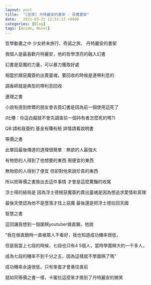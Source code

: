 ```yaml
---
layout: post
title:  "[哲學] 丹特麗安的書架 - 惡魔書架"
date:   2021-03-21 12:51:13 +0800
categories: [Blog]
tags: [Anime, Novel]
---
```


哲學動畫之中 少女終末旅行、奇諾之旅、 丹特麗安的書架

我個人是最喜歡丹特麗安，他的哲學漂亮的融入幻書



幻書是惡魔的力量，可以暴力獲取好處

相當於跟惡魔簽約出賣靈魂，要回收的時候是連帶利息的

調香師就是典型的帶利息回收


連理之書

小說有提到修爾的朋友會去買幻書是因為前一個使用這死了

(吐槽：你這白癡就不會先調查前一個持有者怎麼死的嗎?)

QB:請和我簽約  基金有賺有賠 詳情請看說明書

 

等價之書 

此單回最後傳達的道理很簡單：無欲的人最強大

有物慾的人得到了他想要的東西 用便宜的東西

無物慾的人得到了便宜 但卻對他來說珍貴的東西

所以把等價之書換出去這件事情 才會是這麼驚豔的收尾 

 

浮士得的結局是 因為浮士德根惡魔簽約賣出靈魂是因為想追求愛情和真理

最後天使認為他不是墮落才找上惡魔  最後還是把浮士德拉回天國



智慧之書

這回讓我想到一個圍棋youtuber做直銷，他說

"我在做直銷時一直被眾人不看好，我也知道成功機率很低，

但是我當上七段的時候，七段也只有4 5個人，當時學圍棋大約一千多人，

成為七段的機率不到千分之五，因為這樣就不學圍棋了嗎"

成功機率永遠很低，只有笨蛋才會勇往直前

就如同等價之書一樣，卡蜜拉這麼笨才換到了丹特麗安的微笑

